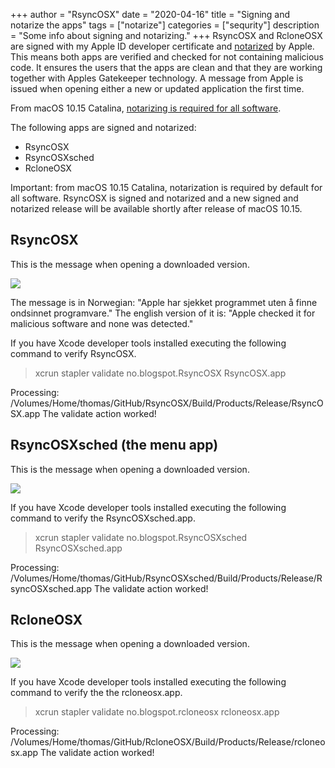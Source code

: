 +++
author = "RsyncOSX"
date = "2020-04-16"
title =  "Signing and notarize the apps"
tags = ["notarize"]
categories = ["sequrity"]
description = "Some info about signing and notarizing."
+++
 RsyncOSX and RcloneOSX are signed with my Apple ID developer certificate and [notarized](https://support.apple.com/en-us/HT202491) by Apple. This means both apps are verified and checked for not containing malicious code. It ensures the users that the apps are clean and that they are working together with Apples Gatekeeper technology. A message from Apple is issued when opening either a new or updated application the first time.

 From macOS 10.15 Catalina, [notarizing is required for all software](https://developer.apple.com/documentation/security/notarizing_your_app_before_distribution).

 The following apps are signed and notarized:

 - RsyncOSX
 - RsyncOSXsched
 - RcloneOSX

 Important: from macOS 10.15 Catalina, notarization is required by default for all software. RsyncOSX is signed and notarized and a new signed and notarized release will be available shortly after release of macOS 10.15.

## RsyncOSX

This is the message when opening a downloaded version.

![](/images/RsyncOSX/master/notarize/verifyRsyncOSX.png)

The message is in Norwegian: "Apple har sjekket programmet uten å finne ondsinnet programvare."  The english version of it is: "Apple checked it for malicious software and none was detected."

If you have Xcode developer tools installed executing the following command to verify RsyncOSX.

> xcrun stapler validate no.blogspot.RsyncOSX RsyncOSX.app

Processing: /Volumes/Home/thomas/GitHub/RsyncOSX/Build/Products/Release/RsyncOSX.app
The validate action worked!

## RsyncOSXsched (the menu app)

This is the message when opening a downloaded version.

![](/images/RsyncOSX/master/notarize/verifyRsyncOSXsched.png)

If you have Xcode developer tools installed executing the following command to verify the RsyncOSXsched.app.

> xcrun stapler validate no.blogspot.RsyncOSXsched RsyncOSXsched.app

Processing: /Volumes/Home/thomas/GitHub/RsyncOSXsched/Build/Products/Release/RsyncOSXsched.app
The validate action worked!

## RcloneOSX

This is the message when opening a downloaded version.

![](/images/RsyncOSX/master/notarize/verifyRcloneOSX.png)

If you have Xcode developer tools installed executing the following command to verify the the rcloneosx.app.

> xcrun stapler validate no.blogspot.rcloneosx rcloneosx.app

Processing: /Volumes/Home/thomas/GitHub/RcloneOSX/Build/Products/Release/rcloneosx.app
The validate action worked!
